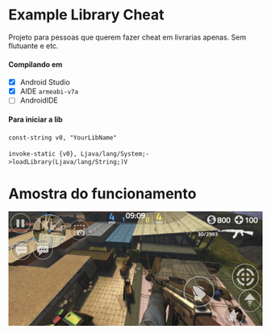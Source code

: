 # Example Library Cheat

Projeto para pessoas que querem fazer cheat em livrarias apenas. Sem flutuante e etc.

#### Compilando em
- [X] Android Studio
- [X] AIDE  ``armeabi-v7a``
- [ ] AndroidIDE

#### Para iniciar a lib

```
const-string v0, "YourLibName"

invoke-static {v0}, Ljava/lang/System;->loadLibrary(Ljava/lang/String;)V
```

# Amostra do funcionamento

![Image](https://github.com/LKZINXSZ1VX/Example-Library-Cheat/blob/main/Screenshot_2023-07-14-18-06-58-060_com.blayzegames.newfps.jpg)
